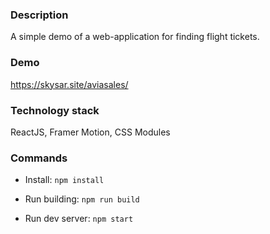 ### **Description**

A simple demo of a web-application for finding flight tickets.

### **Demo**
https://skysar.site/aviasales/


### **Technology stack**
ReactJS, Framer Motion, CSS Modules

### **Commands**

- Install: `npm install`

- Run building: `npm run build`

- Run dev server: `npm start`
